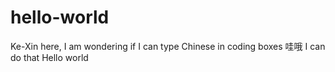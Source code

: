 # hello-world


Ke-Xin here, I am wondering if I can type Chinese in coding boxes 哇哦 I can do that
Hello world
